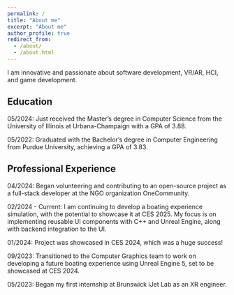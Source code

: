 ```yaml
---
permalink: /
title: "About me"
excerpt: "About me"
author_profile: true
redirect_from: 
  - /about/
  - /about.html
---
```


I am innovative and passionate about software development, VR/AR, HCI, and game development.

## Education
05/2024: Just received the Master’s degree in Computer Science from the University of Illinois at Urbana-Champaign with a GPA of 3.88.

05/2022: Graduated with the Bachelor’s degree in Computer Engineering from Purdue University, achieving a GPA of 3.83.

## Professional Experience
04/2024: Began volunteering and contributing to an open-source project as a full-stack developer at the NGO organization OneCommunity.

02/2024 - Current: I am continuing to develop a boating experience simulation, with the potential to showcase it at CES 2025. My focus is on implementing reusable UI components with C++ and Unreal Engine, along with backend integration to the UI.

01/2024: Project was showcased in CES 2024, which was a huge success! 

09/2023: Transitioned to the Computer Graphics team to work on developing a future boating experience using Unreal Engine 5, set to be showcased at CES 2024.

05/2023: Began my first internship at Brunswick iJet Lab as an XR engineer.
